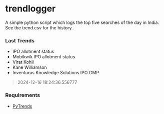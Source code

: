 # trendlogger
A simple python script which logs the top five searches of the day in India.<br>See the trend.csv for the history.<br>

<!-- Last Trends -->
### Last Trends
* IPO allotment status
* Mobikwik IPO allotment status
* Virat Kohli
* Kane Williamson
* Inventurus Knowledge Solutions IPO GMP
> 2024-12-16 18:24:36.556777

<!-- Requirements -->
### Requirements
* [PyTrends](https://github.com/dreyco676/pytrends)
